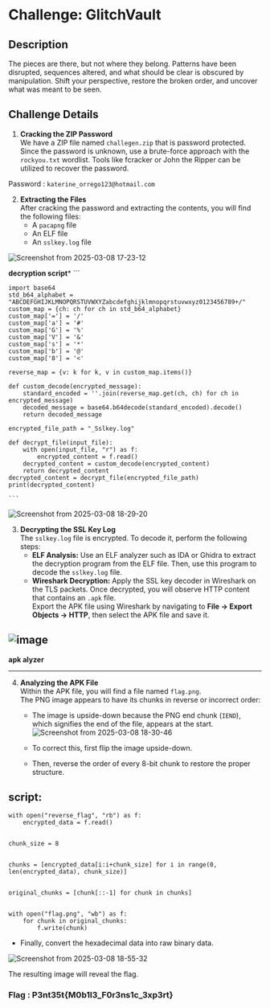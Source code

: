 # Challenge:  GlitchVault

## Description 

The pieces are there, but not where they belong. Patterns have been disrupted, sequences altered, and what should be clear is obscured by manipulation. Shift your perspective, restore the broken order, and uncover what was meant to be seen.

## Challenge Details

1. **Cracking the ZIP Password**  
   We have a ZIP file named `challegen.zip` that is password protected. Since the password is unknown, use a brute-force approach with the `rockyou.txt` wordlist. Tools like fcracker or John the Ripper can be utilized to recover the password.

Password : ```katerine_orrego123@hotmail.com```

2. **Extracting the Files**  
   After cracking the password and extracting the contents, you will find the following files:
   - A `pacapng` file
   - An ELF file
   - An `sslkey.log` file

![Screenshot from 2025-03-08 17-23-12](https://github.com/user-attachments/assets/fffaaa58-68dd-49ba-a62a-28f70805a88a)

  **decryption script***
    ```

    import base64
    std_b64_alphabet = "ABCDEFGHIJKLMNOPQRSTUVWXYZabcdefghijklmnopqrstuvwxyz0123456789+/"
    custom_map = {ch: ch for ch in std_b64_alphabet}
    custom_map['='] = '/'  
    custom_map['a'] = '#'
    custom_map['G'] = '%'
    custom_map['V'] = '&'
    custom_map['s'] = '*'
    custom_map['b'] = '@'
    custom_map['8'] = '<'
    
    reverse_map = {v: k for k, v in custom_map.items()}
    
    def custom_decode(encrypted_message):
        standard_encoded = ''.join(reverse_map.get(ch, ch) for ch in encrypted_message)
        decoded_message = base64.b64decode(standard_encoded).decode()
        return decoded_message

    encrypted_file_path = "_Sslkey.log"
    
    def decrypt_file(input_file):
        with open(input_file, "r") as f:
            encrypted_content = f.read()
        decrypted_content = custom_decode(encrypted_content)
        return decrypted_content
    decrypted_content = decrypt_file(encrypted_file_path)
    print(decrypted_content)
    
    ```
![Screenshot from 2025-03-08 18-29-20](https://github.com/user-attachments/assets/f3d4317c-a93c-4067-9006-4448f41def0b)


3. **Decrypting the SSL Key Log**  
   The `sslkey.log` file is encrypted. To decode it, perform the following steps:
   - **ELF Analysis:** Use an ELF analyzer such as IDA or Ghidra to extract the decryption program from the ELF file. Then, use this program to decode the `sslkey.log` file.
   - **Wireshark Decryption:** Apply the SSL key decoder in Wireshark on the TLS packets. Once decrypted, you will observe HTTP content that contains an `.apk` file.  
     Export the APK file using Wireshark by navigating to **File → Export Objects → HTTP**, then select the APK file and save it.


![image](https://github.com/user-attachments/assets/eeb038a2-0c4d-45e2-8f9c-b7b963f4de8b)
---

**apk alyzer**

---

4. **Analyzing the APK File**  
   Within the APK file, you will find a file named `flag.png`.  
   The PNG image appears to have its chunks in reverse or incorrect order:
   - The image is upside-down because the PNG end chunk (`IEND`), which signifies the end of the file, appears at the start.
![Screenshot from 2025-03-08 18-30-46](https://github.com/user-attachments/assets/1cbc2207-e24a-4c3a-9cde-8a1ee899842f)

   - To correct this, first flip the image upside-down.
   - Then, reverse the order of every 8-bit chunk to restore the proper structure.
     
## script:
```
with open("reverse_flag", "rb") as f:
    encrypted_data = f.read()


chunk_size = 8


chunks = [encrypted_data[i:i+chunk_size] for i in range(0, len(encrypted_data), chunk_size)]


original_chunks = [chunk[::-1] for chunk in chunks]


with open("flag.png", "wb") as f:
    for chunk in original_chunks:
        f.write(chunk) 

```
   - Finally, convert the hexadecimal data into raw binary data.

![Screenshot from 2025-03-08 18-55-32](https://github.com/user-attachments/assets/ce66db6f-b5a4-45f9-acf5-9699ead2172f)

The resulting image will reveal the flag.

### Flag : P3nt35t{M0b1l3_F0r3ns1c_3xp3rt}
